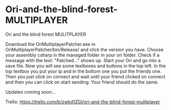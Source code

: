 # Ori-and-the-blind-forest-MULTIPLAYER
Ori and the blind forest MULITPLAYER

Download the OriMultiplayerPatcher.exe in OriMultiplayerPatcher/bin/Release/ and click the version you have. Choose your assembly csharp in the managed folder in your ori folder. Check if a message with the text: "Patched..." shows up. Start your Ori and go into a save file. Now you will see some textboxes and buttons in the top left. In the top textbox you put your ip and in the bottom one you put the friends one. Then you just click on connect and wait until your friend clicked on connect and then you can click on start sending. Your friend should do the same.

Updates coming soon...

Trello: https://trello.com/b/zwkd1ZGI/ori-and-the-blind-forest-multiplayer
